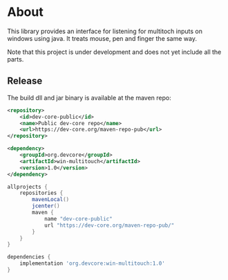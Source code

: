 # About

This library provides an interface for listening for multitoch inputs on windows using java.
It treats mouse, pen and finger the same way. 


Note that this project is under development and does not yet include all the parts.

## Release
The build dll and jar binary is available at the maven repo:

```xml
<repository>
    <id>dev-core-public</id>
    <name>Public dev-core repo</name>
    <url>https://dev-core.org/maven-repo-pub</url>
</repository>

<dependency>
    <groupId>org.devcore</groupId>
    <artifactId>win-multitouch</artifactId>
    <version>1.0</version>
</dependency>
``` 

```groovy
allprojects {
    repositories {
        mavenLocal()
        jcenter()
        maven {
            name "dev-core-public"
            url "https://dev-core.org/maven-repo-pub/"
        }
    }
}

dependencies {
    implementation 'org.devcore:win-multitouch:1.0'
}
```